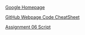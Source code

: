 

[Google Homepage](https://www.google.com "Google's Homepage")

[GitHub Webpage Code CheatSheet](https://github.com/adam-p/markdown-here/wiki/Markdown-Cheatsheet)

[Assignment 06 Script](https://github.com/uwpce-Dgbjccd05/IntroToProg-Python-Mod06/blob/main/Assigment06_Starter_updated.py)
